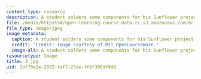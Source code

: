 ```yaml
---
content_type: resource
description: A student solders some components for his Sunflower project.
file: /media/https%3A/open-learning-course-data-rc.s3.amazonaws.com/ec-s06-practical-electronics-fall-2004/1bf78e2e2832fef725deff6f308df9d8_2.jpg
file_type: image/jpeg
image_metadata:
  caption: A student solders some components for his Sunflower project.
  credit: 'Credit: Image courtesy of MIT OpenCourseWare.'
  image-alt: A student solders some components for his Sunflower project.
resourcetype: Image
title: 2.jpg
uid: 1bf78e2e-2832-fef7-25de-ff6f308df9d8
---
```

